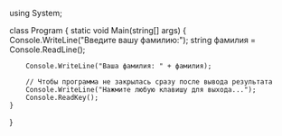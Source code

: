 
using System;

class Program
{
    static void Main(string[] args)
    {
        Console.WriteLine("Введите вашу фамилию:");
        string фамилия = Console.ReadLine();

        Console.WriteLine("Ваша фамилия: " + фамилия);

        // Чтобы программа не закрылась сразу после вывода результата
        Console.WriteLine("Нажмите любую клавишу для выхода...");
        Console.ReadKey();
    }
}
